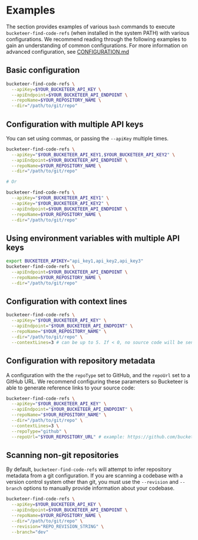 # Examples

The section provides examples of various `bash` commands to execute `bucketeer-find-code-refs` (when installed in the system PATH) with various configurations. We recommend reading through the following examples to gain an understanding of common configurations. For more information on advanced configuration, see [CONFIGURATION.md](CONFIGURATION.md)

## Basic configuration

```bash
bucketeer-find-code-refs \
  --apiKey=$YOUR_BUCKETEER_API_KEY \
  --apiEndpoint=$YOUR_BUCKETEER_API_ENDPOINT \
  --repoName=$YOUR_REPOSITORY_NAME \
  --dir="/path/to/git/repo"
```

## Configuration with multiple API keys

You can set using commas, or passing the `--apiKey` multiple times.

```bash
bucketeer-find-code-refs \
  --apiKey="$YOUR_BUCKETEER_API_KEY1,$YOUR_BUCKETEER_API_KEY2" \
  --apiEndpoint=$YOUR_BUCKETEER_API_ENDPOINT \
  --repoName=$YOUR_REPOSITORY_NAME \
  --dir="/path/to/git/repo"

# Or

bucketeer-find-code-refs \
  --apiKey="$YOUR_BUCKETEER_API_KEY1" \
  --apiKey="$YOUR_BUCKETEER_API_KEY2" \
  --apiEndpoint=$YOUR_BUCKETEER_API_ENDPOINT \
  --repoName=$YOUR_REPOSITORY_NAME \
  --dir="/path/to/git/repo"
```

## Using environment variables with multiple API keys

```bash
export BUCKETEER_APIKEY="api_key1,api_key2,api_key3"
bucketeer-find-code-refs \
  --apiEndpoint=$YOUR_BUCKETEER_API_ENDPOINT \
  --repoName=$YOUR_REPOSITORY_NAME \
  --dir="/path/to/git/repo"
```

## Configuration with context lines

```bash
bucketeer-find-code-refs \
  --apiKey="$YOUR_BUCKETEER_API_KEY" \
  --apiEndpoint="$YOUR_BUCKETEER_API_ENDPOINT" \
  --repoName="$YOUR_REPOSITORY_NAME" \
  --dir="/path/to/git/repo" \
  --contextLines=3 # can be up to 5. If < 0, no source code will be sent to Bucketeer
```

## Configuration with repository metadata

A configuration with the the `repoType` set to GitHub, and the `repoUrl` set to a GitHub URL. We recommend configuring these parameters so Bucketeer is able to generate reference links to your source code:

```bash
bucketeer-find-code-refs \
  --apiKey="$YOUR_BUCKETEER_API_KEY" \
  --apiEndpoint="$YOUR_BUCKETEER_API_ENDPOINT" \
  --repoName="$YOUR_REPOSITORY_NAME" \
  --dir="/path/to/git/repo" \
  --contextLines=3 \
  --repoType="github" \
  --repoUrl="$YOUR_REPOSITORY_URL" # example: https://github.com/bucketeer/bucketeer-find-code-refs
```

## Scanning non-git repositories

By default, `bucketeer-find-code-refs` will attempt to infer repository metadata from a git configuration. If you are scanning a codebase with a version control system other than git, you must use the `--revision` and `--branch` options to manually provide information about your codebase.

```bash
bucketeer-find-code-refs \
  --apiKey=$YOUR_BUCKETEER_API_KEY \
  --apiEndpoint=$YOUR_BUCKETEER_API_ENDPOINT \
  --repoName=$YOUR_REPOSITORY_NAME \
  --dir="/path/to/git/repo" \
  --revision="REPO_REVISION_STRING" \
  --branch="dev"
```
